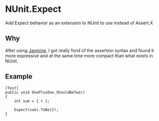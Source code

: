 # NUnit.Expect

Add Expect behavior as an extension to NUnit to use instead of Assert.X

## Why
After using [Jasmine](https://github.com/pivotal/jasmine), I got really fond of the assertion syntax and found it more expressive and at the same time more compact than what exists in NUnit.

## Example

<pre><code>[Test]
public void OnePlusOne_ShouldBeTwo()
{
	int sum = 1 + 1;

	Expect(sum).ToBe(2);
}	
</code></pre>